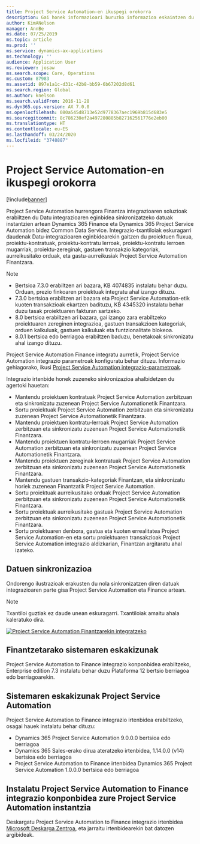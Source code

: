 ```yaml
---
title: Project Service Automation-en ikuspegi orokorra
description: Gai honek informazioari buruzko informazioa eskaintzen du Dynamics 365 Project Service Automation hurrengora Dynamics 365 Finance integrazio irtenbidea.
author: KimANelson
manager: AnnBe
ms.date: 07/25/2019
ms.topic: article
ms.prod: ''
ms.service: dynamics-ax-applications
ms.technology: ''
audience: Application User
ms.reviewer: josaw
ms.search.scope: Core, Operations
ms.custom: 87983
ms.assetid: 897e1a1c-d31c-42b8-bb59-6b67202d8d61
ms.search.region: Global
ms.author: knelson
ms.search.validFrom: 2016-11-28
ms.dyn365.ops.version: AX 7.0.0
ms.openlocfilehash: 080a545d8713e52d9778367aec1969b815d683e5
ms.sourcegitcommit: 8c786230ef2a497280885b827162561776e2eb00
ms.translationtype: HT
ms.contentlocale: eu-ES
ms.lasthandoff: 03/24/2020
ms.locfileid: "3748887"
---
```

# <a name="project-service-automation-overview"></a>Project Service Automation-en ikuspegi orokorra

[!include[banner](../includes/banner.md)]

Project Service Automation hurrengora Finantza integrazioaren soluzioak erabiltzen du Datu integrazioaren eginbidea sinkronizatzeko datuak instantzien artean Dynamics 365 Finance eta Dynamics 365 Project Service Automation bidez Common Data Service. Integrazio-txantiloiak eskuragarri daudenak Datu-integrazioaren eginbidearekin gaitzen du proiektuen fluxua, proiektu-kontratuak, proiektu-kontratu lerroak, proiektu-kontratu lerroen mugarriak, proiektu-zereginak, gastuen transakzio kategoriak, aurreikusitako orduak, eta gastu-aurreikusiak Project Service Automation Finantzara.

> [!NOTE]
> - Bertsioa 7.3.0 erabiltzen ari bazara, KB 4074835 instalatu behar duzu. Orduan, prezio finkoaren proiektuak integratu ahal izango dituzu.
> - 7.3.0 bertsioa erabiltzen ari bazara eta Project Service Automation-etik kuoten transakzioak ekartzen badituzu, KB 4345320 instalatu behar duzu tasak proiektuaren fakturan sartzeko.
> - 8.0 bertsioa erabiltzen ari bazara, gai izango zara erabiltzeko proiektuaren zereginen integrazioa, gastuen transakzioen kategoriak, orduen kalkuluak, gastuen kalkuluak eta funtzionalitate blokeoa.
> - 8.0.1 bertsioa edo berriagoa erabiltzen baduzu, benetakoak sinkronizatu ahal izango dituzu.

Project Service Automation Finance integratu aurretik, Project Service Automation integrazio parametroak konfiguratu behar dituzu. Informazio gehiagorako, ikusi [Project Service Automation integrazio-parametroak](PSA-parameters.md).

Integrazio irtenbide honek zuzeneko sinkronizazioa ahalbidetzen du agertoki hauetan:

- Mantendu proiektuen kontratuak Project Service Automation zerbitzuan eta sinkronizatu zuzenean Project Service Automationetik Finantzara.
- Sortu proiektuak Project Service Automation zerbitzuan eta sinkronizatu zuzenean Project Service Automationetik Finantzara.
- Mantendu proiektuen kontratu-lerroak Project Service Automation zerbitzuan eta sinkronizatu zuzenean Project Service Automationetik Finantzara.
- Mantendu proiektuen kontratu-lerroen mugarriak Project Service Automation zerbitzuan eta sinkronizatu zuzenean Project Service Automationetik Finantzara.
- Mantendu proiektuen zereginak kontratuak Project Service Automation zerbitzuan eta sinkronizatu zuzenean Project Service Automationetik Finantzara.
- Mantendu gastuen transakzio-kategoriak Finantzan, eta sinkronizatu horiek zuzenean Finantzatik Project Service Automation.
- Sortu proiektuak aurreikusitako orduak Project Service Automation zerbitzuan eta sinkronizatu zuzenean Project Service Automationetik Finantzara.
- Sortu proiektuak aurreikusitako gastuak Project Service Automation zerbitzuan eta sinkronizatu zuzenean Project Service Automationetik Finantzara.
- Sortu proiektuaren denbora, gastua eta kuoten errealitatea Project Service Automation-en eta sortu proiektuaren transakzioak Project Service Automation integrazio aldizkarian, Finantzan argitaratu ahal izateko.

## <a name="data-synchronization"></a>Datuen sinkronizazioa

Ondorengo ilustrazioak erakusten du nola sinkronizatzen diren datuak integrazioaren parte gisa Project Service Automation eta Finance artean.

> [!NOTE]
> Txantiloi guztiak ez daude unean eskuragarri. Txantiloiak amaitu ahala kaleratuko dira.

[![Project Service Automation Finantzarekin integratzeko](./media/PSA-integration.png)](./media/PSA-integration.png)

## <a name="system-requirements-for-finance"></a>Finantzetarako sistemaren eskakizunak

Project Service Automation to Finance integrazio konponbidea erabiltzeko, Enterprise edition 7.3 instalatu behar duzu Plataforma 12 bertsio berriagoa edo berriagoarekin.

## <a name="system-requirements-for-project-service-automation"></a>Sistemaren eskakizunak Project Service Automation

Project Service Automation to Finance integrazio irtenbidea erabiltzeko, osagai hauek instalatu behar dituzu:

- Dynamics 365 Project Service Automation 9.0.0.0 bertsioa edo berriagoa
- Dynamics 365 Sales-erako dirua ateratzeko irtenbidea, 1.14.0.0 (v14) bertsioa edo berriagoa
- Project Service Automation to Finance irtenbidea Dynamics 365 Project Service Automation 1.0.0.0 bertsioa edo berriagoa

## <a name="install-the-project-service-automation-to-finance-integration-solution-in-your-project-service-automation-instance"></a>Instalatu Project Service Automation to Finance integrazio konponbidea zure Project Service Automation instantzia

Deskargatu Project Service Automation to Finance integrazio irtenbidea [Microsoft Deskarga Zentroa](https://www.microsoft.com/download/details.aspx?id=57016), eta jarraitu irtenbidearekin bat datozen argibideak.
